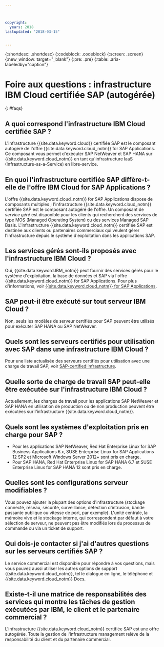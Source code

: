 ```yaml
---



copyright:
  years: 2018
lastupdated: "2018-03-15"


---
```


{:shortdesc: .shortdesc}
{:codeblock: .codeblock}
{:screen: .screen}
{:new_window: target="_blank"}
{:pre: .pre}
{:table: .aria-labeledby="caption"}

# Foire aux questions : infrastructure IBM Cloud certifiée SAP (autogérée)
{: #faqs}

## A quoi correspond l'infrastructure IBM Cloud certifiée SAP ?

L'infrastructure {{site.data.keyword.cloud}} certifiée SAP est le composant autogéré de l'offre {{site.data.keyword.cloud_notm}} for SAP Applications. Ce composant vous permet d'exécuter SAP NetWeaver et SAP HANA sur {{site.data.keyword.cloud_notm}} en tant qu'infrastructure IaaS (Infrastructure-as-a-Service) en libre-service.

## En quoi l'infrastructure certifiée SAP diffère-t-elle de l'offre IBM Cloud for SAP Applications ?

L'offre {{site.data.keyword.cloud_notm}} for SAP Applications dispose de composants multiples ; l'infrastructure {{site.data.keyword.cloud_notm}} certifiée SAP est le composant autogéré de l'offre. Un composant de *service géré* est disponible pour les clients qui recherchent des services de type MOS (Managed Operating System) ou des services Managed SAP Basis. L'infrastructure {{site.data.keyword.cloud_notm}} certifiée SAP est destinée aux clients ou partenaires commerciaux qui veulent gérer l'infrastructure depuis le système d'exploitation dans les applications SAP.

## Les services gérés sont-ils proposés avec l'infrastructure IBM Cloud ?

Oui, {{site.data.keyword.IBM_notm}} peut fournir des services gérés pour le système d'exploitation, la base de données et SAP via l'offre {{site.data.keyword.cloud_notm}} for SAP Applications. Pour plus d'informations, voir [{{site.data.keyword.cloud_notm}} for SAP Applications](https://www.ibm.com/cloud/sap/managed).

## SAP peut-il être exécuté sur tout serveur IBM Cloud ?

Non, seuls les modèles de serveur certifiés pour SAP peuvent être utilisés pour exécuter SAP HANA ou SAP NetWeaver.

## Quels sont les serveurs certifiés pour utilisation avec SAP dans une infrastructure IBM Cloud ?  

Pour une liste actualisée des serveurs certifiés pour utilisation avec une charge de travail SAP, voir [SAP-certified infrastructure](https://www.ibm.com/cloud/bare-metal-servers/sap).

## Quelle sorte de charge de travail SAP peut-elle être exécutée sur l'infrastructure IBM Cloud ?

Actuellement, les charges de travail pour les applications SAP NetWeaver et SAP HANA en utilisation de production ou de non production peuvent être exécutées sur l'infrastructure {{site.data.keyword.cloud_notm}}.

## Quels sont les systèmes d'exploitation pris en charge pour SAP ?

  * Pour les applications SAP NetWeaver, Red Hat Enterprise Linux for SAP Business Applications 6.x, SUSE Enterprise Linux for SAP Applications 12 SP2 et Microsoft Windows Server 2012+ sont pris en charge.
  * Pour SAP HANA, Red Hat Enterprise Linux for SAP HANA 6.7 et SUSE Enterprise Linux for SAP HANA 12 sont pris en charge.
  
## Quelles sont les configurations serveur modifiables ?

Vous pouvez ajouter la plupart des options d'infrastructure (stockage connecté, réseau, sécurité, surveillance, détection d'intrusion, bande passante publique ou vitesse de port, par exemple). L'unité centrale, la mémoire vive et le stockage interne, qui correspondent par défaut à votre sélection de serveur, ne peuvent pas être modifiés lors du processus de commande ou via un ticket de support.

## Qui dois-je contacter si j'ai d'autres questions sur les serveurs certifiés SAP ?

Le service commercial est disponible pour répondre à vos questions, mais vous pouvez aussi utiliser les autres options de support {{site.data.keyword.cloud_notm}}, tel le dialogue en ligne, le téléphone et [{{site.data.keyword.cloud_notm}} Docs](https://console.bluemix.net/docs/get-support/howtogetsupport.html).

## Existe-t-il une matrice de responsabilités des services qui montre les tâches de gestion exécutées par IBM, le client et le partenaire commercial ?

L'infrastructure {{site.data.keyword.cloud_notm}} certifiée SAP est une offre autogérée. Toute la gestion de l'infrastructure management relève de la responsabilité du client et du partenaire commercial.
